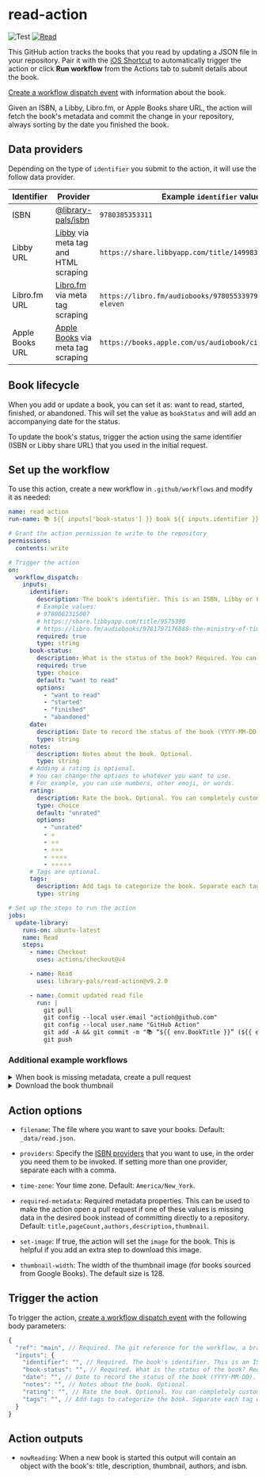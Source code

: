 # read-action

![Test](https://github.com/library-pals/read-action/workflows/Test/badge.svg?branch=main) [![Read](https://github.com/library-pals/read-action/actions/workflows/read.yml/badge.svg)](https://github.com/library-pals/read-action/actions/workflows/read.yml)

This GitHub action tracks the books that you read by updating a JSON file in your repository. Pair it with the [iOS Shortcut](shortcut/README.md) to automatically trigger the action or click **Run workflow** from the Actions tab to submit details about the book.

[Create a workflow dispatch event](https://docs.github.com/en/rest/actions/workflows#create-a-workflow-dispatch-event) with information about the book.

Given an ISBN, a Libby, Libro.fm, or Apple Books share URL, the action will fetch the book's metadata and commit the change in your repository, always sorting by the date you finished the book.

## Data providers

Depending on the type of `identifier` you submit to the action, it will use the follow data provider.

| Identifier      | Provider                                                               | Example `identifier` value                                 |
| --------------- | ---------------------------------------------------------------------- | ---------------------------------------------------------- |
| ISBN            | [@library-pals/isbn](https://www.npmjs.com/package/@library-pals/isbn) | `9780385353311`                                            |
| Libby URL       | [Libby](https://libbyapp.com) via meta tag and HTML scraping           | `https://share.libbyapp.com/title/1499830`                 |
| Libro.fm URL    | [Libro.fm](https://libro.fm) via meta tag scraping                     | `https://libro.fm/audiobooks/9780553397970-station-eleven` |
| Apple Books URL | [Apple Books](https://books.apple.com/) via meta tag scraping          | `https://books.apple.com/us/audiobook/circe/id1442351802`  |

## Book lifecycle

When you add or update a book, you can set it as: want to read, started, finished, or abandoned. This will set the value as `bookStatus` and will add an accompanying date for the status.

To update the book's status, trigger the action using the same identifier (ISBN or Libby share URL) that you used in the initial request.

<!-- START GENERATED DOCUMENTATION -->

## Set up the workflow

To use this action, create a new workflow in `.github/workflows` and modify it as needed:

```yml
name: read action
run-name: 📚 ${{ inputs['book-status'] }} book ${{ inputs.identifier }}

# Grant the action permission to write to the repository
permissions:
  contents: write

# Trigger the action
on:
  workflow_dispatch:
    inputs:
      identifier:
        description: The book's identifier. This is an ISBN, Libby or Libro.fm share URL. Required.
        # Example values:
        # 9780062315007
        # https://share.libbyapp.com/title/9575390
        # https://libro.fm/audiobooks/9781797176888-the-ministry-of-time
        required: true
        type: string
      book-status:
        description: What is the status of the book? Required. You can completely customize the default value and options.
        required: true
        type: choice
        default: "want to read"
        options:
          - "want to read"
          - "started"
          - "finished"
          - "abandoned"
      date:
        description: Date to record the status of the book (YYYY-MM-DD). Leave blank for today. Optional.
        type: string
      notes:
        description: Notes about the book. Optional.
        type: string
      # Adding a rating is optional.
      # You can change the options to whatever you want to use.
      # For example, you can use numbers, other emoji, or words.
      rating:
        description: Rate the book. Optional. You can completely customize the default value and options.
        type: choice
        default: "unrated"
        options:
          - "unrated"
          - ⭐️
          - ⭐️⭐️
          - ⭐️⭐️⭐️
          - ⭐️⭐️⭐️⭐️
          - ⭐️⭐️⭐️⭐️⭐️
      # Tags are optional.
      tags:
        description: Add tags to categorize the book. Separate each tag with a comma. Optional.
        type: string

# Set up the steps to run the action
jobs:
  update-library:
    runs-on: ubuntu-latest
    name: Read
    steps:
      - name: Checkout
        uses: actions/checkout@v4

      - name: Read
        uses: library-pals/read-action@v9.2.0

      - name: Commit updated read file
        run: |
          git pull
          git config --local user.email "action@github.com"
          git config --local user.name "GitHub Action"
          git add -A && git commit -m "📚 “${{ env.BookTitle }}” (${{ env.BookStatus }})"
          git push
```

### Additional example workflows

<details>
<summary>When book is missing metadata, create a pull request</summary>

```yml
name: When book is missing metadata, create a pull request
run-name: 📚 ${{ inputs['book-status'] }} book ${{ inputs.identifier }}

# Grant the action permission to write to the repository
permissions:
  contents: write
  pull-requests: write

# Trigger the action
on:
  workflow_dispatch:
    inputs:
      book-status:
        description: What is the status of the book? Required.
        required: true
        type: choice
        default: "want to read"
        options:
          - "want to read"
          - "started"
          - "finished"
          - "abandoned"
      date:
        description: Date to record the status of the book (YYYY-MM-DD). Leave blank for today. Optional.
        type: string
      identifier:
        description: The book's identifier. This is an ISBN, Libby or Libro.fm share URL. Required.
        # Example values:
        # 9780062315007
        # https://share.libbyapp.com/title/9575390
        # https://libro.fm/audiobooks/9781797176888-the-ministry-of-time
        required: true
        type: string
      notes:
        description: Notes about the book. Optional.
        type: string
      # Adding a rating is optional.
      # You can change the options to whatever you want to use.
      # For example, you can use numbers, other emoji, or words.
      rating:
        description: Rate the book. Optional.
        type: choice
        default: "unrated"
        options:
          - "unrated"
          - ⭐️
          - ⭐️⭐️
          - ⭐️⭐️⭐️
          - ⭐️⭐️⭐️⭐️
          - ⭐️⭐️⭐️⭐️⭐️
      # Tags are optional.
      tags:
        description: Add tags to categorize the book. Separate each tag with a comma. Optional.
        type: string

# Set up the steps to run the action
jobs:
  update-library:
    runs-on: ubuntu-latest
    name: Read
    steps:
      - name: Checkout
        uses: actions/checkout@v4

      - name: Read
        id: read_action
        with:
          set-image: true
        uses: library-pals/read-action@v9.2.0

      - name: Download the book thumbnail
        if: env.BookThumbOutput != ''
        run: curl "${{ env.BookThumb }}" -o "img/${{ env.BookThumbOutput }}"

      - name: Commit updated read file
        if: env.BookNeedsReview != 'true' # Do not commit book if it needs review
        run: |
          git pull
          git config --local user.email "action@github.com"
          git config --local user.name "GitHub Action"
          git add -A && git commit -m "📚 “${{ env.BookTitle }}” (${{ env.BookStatus }})"
          git push

      # Create pull request instead of directly committing if book is missing metadata
      # Occasionally, some books returned from @library-pals/isbn may be missing a few properties.
      # Add this step to your workflow if you want the ability to fix the missing data by making the action open a new pull request.
      # You can customize the properties that will trigger a pull request with the `required-metadata` input.
      - name: If book needs review, create a pull request to review book metadata
        if: env.BookNeedsReview == 'true'
        run: |
          git config pull.rebase true
          git fetch origin
          git config --local user.email "action@github.com"
          git config --local user.name "GitHub Action"
          git checkout -b review-book-${{env.BookIsbn}}
          git remote set-url origin https://x-access-token:${{ secrets.GITHUB_TOKEN }}@github.com/${{ github.repository }}
          git add -A && git commit -m "📚 “${{ env.BookTitle }}” (${{ env.BookStatus }})" -m "“${{ env.BookTitle }}” is missing the following properties: ${{env.BookMissingMetadata}}. Edit this pull request to add them or merge it in."
          git push --set-upstream origin review-book-${{env.BookIsbn}}
          gh pr create -B main -H "review-book-${{env.BookIsbn}}" --fill
        env:
          GH_TOKEN: ${{ github.token }}

      - name: Now reading
        if: steps.read_action.outputs.nowReading != ''
        run: |
          echo "Now reading: ${{ steps.read_action.outputs.nowReading }}"
```

</details>

<details>
<summary>Download the book thumbnail</summary>

```yml
name: Download the book thumbnail
run-name: 📚 ${{ inputs['book-status'] }} book ${{ inputs.identifier }}

# Grant the action permission to write to the repository
permissions:
  contents: write

# Trigger the action
on:
  workflow_dispatch:
    inputs:
      identifier:
        description: The book's identifier. This is an ISBN, Libby or Libro.fm share URL. Required.
        # Example values:
        # 9780062315007
        # https://share.libbyapp.com/title/9575390
        # https://libro.fm/audiobooks/9781797176888-the-ministry-of-time
        required: true
        type: string
      book-status:
        description: What is the status of the book? Required.
        required: true
        type: choice
        default: "want to read"
        options:
          - "want to read"
          - "started"
          - "finished"
          - "abandoned"
      date:
        description: Date to record the status of the book (YYYY-MM-DD). Leave blank for today. Optional.
        type: string
      notes:
        description: Notes about the book. Optional.
        type: string
      # Adding a rating is optional.
      # You can change the options to whatever you want to use.
      # For example, you can use numbers, other emoji, or words.
      rating:
        description: Rate the book. Optional.
        type: choice
        default: "unrated"
        options:
          - "unrated"
          - ⭐️
          - ⭐️⭐️
          - ⭐️⭐️⭐️
          - ⭐️⭐️⭐️⭐️
          - ⭐️⭐️⭐️⭐️⭐️
      # Tags are optional.
      tags:
        description: Add tags to categorize the book. Separate each tag with a comma. Optional.
        type: string

# Set up the steps to run the action
jobs:
  update-library:
    runs-on: ubuntu-latest
    name: Read
    steps:
      - name: Checkout
        uses: actions/checkout@v4

      - name: Read
        uses: library-pals/read-action@v9.2.0
        with:
          thumbnail-width: 1280
          set-image: true

      - name: Download the book thumbnail
        if: env.BookThumbOutput != ''
        run: curl "${{ env.BookThumb }}" -o "img/${{ env.BookThumbOutput }}"

      - name: Commit updated read file
        run: |
          git pull
          git config --local user.email "action@github.com"
          git config --local user.name "GitHub Action"
          git add -A && git commit -m "📚 “${{ env.BookTitle }}” (${{ env.BookStatus }})"
          git push
```

</details>

## Action options

- `filename`: The file where you want to save your books. Default: `_data/read.json`.

- `providers`: Specify the [ISBN providers](https://github.com/library-pals/isbn?tab=readme-ov-file#setting-backend-providers) that you want to use, in the order you need them to be invoked. If setting more than one provider, separate each with a comma.

- `time-zone`: Your time zone. Default: `America/New_York`.

- `required-metadata`: Required metadata properties. This can be used to make the action open a pull request if one of these values is missing data in the desired book instead of committing directly to a repository. Default: `title,pageCount,authors,description,thumbnail`.

- `set-image`: If true, the action will set the `image` for the book. This is helpful if you add an extra step to download this image.

- `thumbnail-width`: The width of the thumbnail image (for books sourced from Google Books). The default size is 128.

## Trigger the action

To trigger the action, [create a workflow dispatch event](https://docs.github.com/en/rest/actions/workflows#create-a-workflow-dispatch-event) with the following body parameters:

```js
{
  "ref": "main", // Required. The git reference for the workflow, a branch or tag name.
  "inputs": {
    "identifier": "", // Required. The book's identifier. This is an ISBN, Libby or Libro.fm share URL. Required.
    "book-status": "", // Required. What is the status of the book? Required. You can completely customize the default value and options. Default: `want to read`. Options: `want to read`, `started`, `finished`, `abandoned`.
    "date": "", // Date to record the status of the book (YYYY-MM-DD). Leave blank for today. Optional.
    "notes": "", // Notes about the book. Optional.
    "rating": "", // Rate the book. Optional. You can completely customize the default value and options. Default: `unrated`. Options: `unrated`, `⭐️`, `⭐️⭐️`, `⭐️⭐️⭐️`, `⭐️⭐️⭐️⭐️`, `⭐️⭐️⭐️⭐️⭐️`.
    "tags": "", // Add tags to categorize the book. Separate each tag with a comma. Optional.
  }
}
```



## Action outputs

- `nowReading`: When a new book is started this output will contain an object with the book's: title, description, thumbnail, authors, and isbn.
<!-- END GENERATED DOCUMENTATION -->
